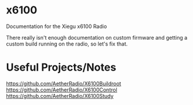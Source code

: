 # x6100
Documentation for the Xiegu x6100 Radio

There really isn't enough documentation on custom firmware and getting a custom build running on the radio, so let's fix that.

# Useful Projects/Notes
https://github.com/AetherRadio/X6100Buildroot
https://github.com/AetherRadio/X6100Control
https://github.com/AetherRadio/X6100Study
